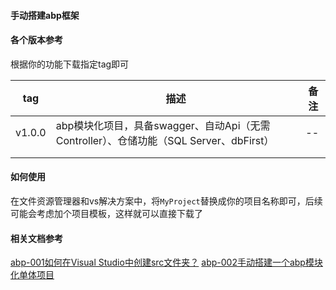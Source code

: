 #### 手动搭建abp框架

#### 各个版本参考

根据你的功能下载指定tag即可

| tag    | 描述                                                         | 备注 |
| ------ | ------------------------------------------------------------ | ---- |
| v1.0.0 | abp模块化项目，具备swagger、自动Api（无需Controller）、仓储功能（SQL Server、dbFirst） | --   |
|        |                                                              |      |
|        |                                                              |      |

#### 如何使用

在文件资源管理器和vs解决方案中，将`MyProject`替换成你的项目名称即可，后续可能会考虑加个项目模板，这样就可以直接下载了

#### 相关文档参考

[abp-001如何在Visual Studio中创建src文件夹？](https://logerlink.github.io/page/2025/srcForlder.html)
[abp-002手动搭建一个abp模块化单体项目](https://logerlink.github.io/page/2025/abpModule.html)